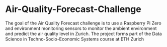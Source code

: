 # Air-Quality-Forecast-Challenge
The goal of the Air Quality Forecast challenge is to use a Raspberry Pi Zero and environment monitoring sensors to monitor the ambient environment and predict the air quality level in Zurich. The project forms part of the Data Science in Techno-Socio-Economic Systems course at ETH Zurich
